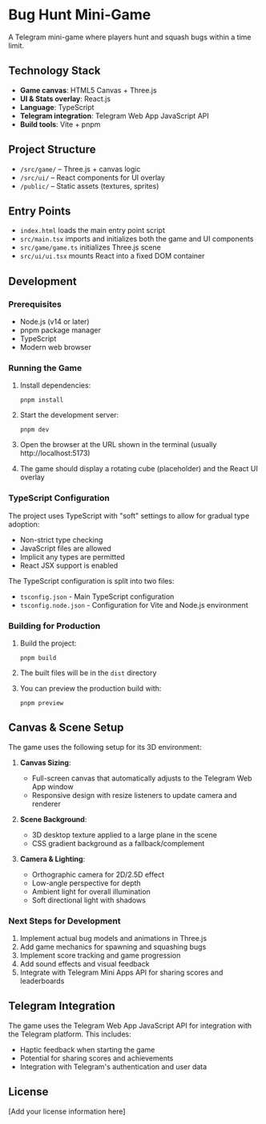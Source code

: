 # Bug Hunt Mini-Game

A Telegram mini-game where players hunt and squash bugs within a time limit.

## Technology Stack

- **Game canvas**: HTML5 Canvas + Three.js
- **UI & Stats overlay**: React.js
- **Language**: TypeScript
- **Telegram integration**: Telegram Web App JavaScript API
- **Build tools**: Vite + pnpm

## Project Structure

- `/src/game/` – Three.js + canvas logic
- `/src/ui/` – React components for UI overlay
- `/public/` – Static assets (textures, sprites)

## Entry Points

- `index.html` loads the main entry point script
- `src/main.tsx` imports and initializes both the game and UI components
- `src/game/game.ts` initializes Three.js scene
- `src/ui/ui.tsx` mounts React into a fixed DOM container

## Development

### Prerequisites

- Node.js (v14 or later)
- pnpm package manager
- TypeScript
- Modern web browser

### Running the Game

1. Install dependencies:
   ```
   pnpm install
   ```

2. Start the development server:
   ```
   pnpm dev
   ```

3. Open the browser at the URL shown in the terminal (usually http://localhost:5173)
4. The game should display a rotating cube (placeholder) and the React UI overlay

### TypeScript Configuration

The project uses TypeScript with "soft" settings to allow for gradual type adoption:

- Non-strict type checking
- JavaScript files are allowed
- Implicit any types are permitted
- React JSX support is enabled

The TypeScript configuration is split into two files:
- `tsconfig.json` - Main TypeScript configuration
- `tsconfig.node.json` - Configuration for Vite and Node.js environment

### Building for Production

1. Build the project:
   ```
   pnpm build
   ```

2. The built files will be in the `dist` directory
3. You can preview the production build with:
   ```
   pnpm preview
   ```

## Canvas & Scene Setup

The game uses the following setup for its 3D environment:

1. **Canvas Sizing**:
   - Full-screen canvas that automatically adjusts to the Telegram Web App window
   - Responsive design with resize listeners to update camera and renderer

2. **Scene Background**:
   - 3D desktop texture applied to a large plane in the scene
   - CSS gradient background as a fallback/complement

3. **Camera & Lighting**:
   - Orthographic camera for 2D/2.5D effect
   - Low-angle perspective for depth
   - Ambient light for overall illumination
   - Soft directional light with shadows

### Next Steps for Development

1. Implement actual bug models and animations in Three.js
2. Add game mechanics for spawning and squashing bugs
3. Implement score tracking and game progression
4. Add sound effects and visual feedback
5. Integrate with Telegram Mini Apps API for sharing scores and leaderboards

## Telegram Integration

The game uses the Telegram Web App JavaScript API for integration with the Telegram platform. This includes:

- Haptic feedback when starting the game
- Potential for sharing scores and achievements
- Integration with Telegram's authentication and user data

## License

[Add your license information here]
